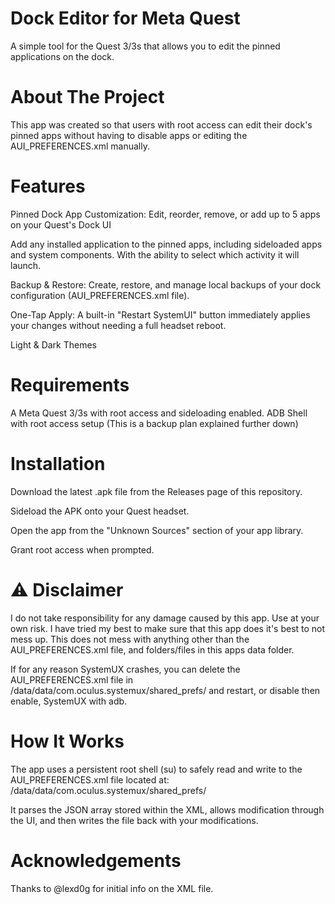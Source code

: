 
# Dock Editor for Meta Quest
A simple tool for the Quest 3/3s that allows you to edit the pinned applications on the dock.

# About The Project
This app was created so that users with root access can edit their dock's pinned apps without having to disable apps or editing the AUI_PREFERENCES.xml manually.

# Features
Pinned Dock App Customization: Edit, reorder, remove, or add up to 5 apps on your Quest's Dock UI

Add any installed application to the pinned apps, including sideloaded apps and system components. With the ability to select which activity it will launch.

Backup & Restore: Create, restore, and manage local backups of your dock configuration (AUI_PREFERENCES.xml file).

One-Tap Apply: A built-in "Restart SystemUI" button immediately applies your changes without needing a full headset reboot.

Light & Dark Themes

# Requirements
A Meta Quest 3/3s with root access and sideloading enabled.
ADB Shell with root access setup (This is a backup plan explained further down)

# Installation
Download the latest .apk file from the Releases page of this repository.

Sideload the APK onto your Quest headset.

Open the app from the "Unknown Sources" section of your app library.

Grant root access when prompted.

# ⚠️ Disclaimer
I do not take responsibility for any damage caused by this app. Use at your own risk. I have tried my best to make sure that this app does it's best to not mess up. This does not mess with anything other than the AUI_PREFERENCES.xml file, and folders/files in this apps data folder.

If for any reason SystemUX crashes, you can delete the AUI_PREFERENCES.xml file in /data/data/com.oculus.systemux/shared_prefs/ and restart, or disable then enable, SystemUX with adb.

# How It Works
The app uses a persistent root shell (su) to safely read and write to the AUI_PREFERENCES.xml file located at:
/data/data/com.oculus.systemux/shared_prefs/

It parses the JSON array stored within the XML, allows modification through the UI, and then writes the file back with your modifications.

# Acknowledgements
Thanks to @lexd0g for initial info on the XML file.